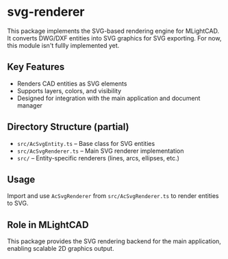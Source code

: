 # svg-renderer

This package implements the SVG-based rendering engine for MLightCAD. It converts DWG/DXF entities into SVG graphics for SVG exporting. For now, this module isn't fullly implemented yet.

## Key Features
- Renders CAD entities as SVG elements
- Supports layers, colors, and visibility
- Designed for integration with the main application and document manager

## Directory Structure (partial)
- `src/AcSvgEntity.ts` – Base class for SVG entities
- `src/AcSvgRenderer.ts` – Main SVG renderer implementation
- `src/` – Entity-specific renderers (lines, arcs, ellipses, etc.)

## Usage
Import and use `AcSvgRenderer` from `src/AcSvgRenderer.ts` to render entities to SVG.

## Role in MLightCAD
This package provides the SVG rendering backend for the main application, enabling scalable 2D graphics output.